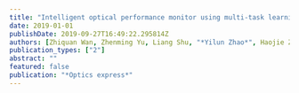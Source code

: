 ```yaml
---
title: "Intelligent optical performance monitor using multi-task learning based artificial neural network"
date: 2019-01-01
publishDate: 2019-09-27T16:49:22.295814Z
authors: [Zhiquan Wan, Zhenming Yu, Liang Shu, "*Yilun Zhao*", Haojie Zhang, Kun Xu]
publication_types: ["2"]
abstract: ""
featured: false
publication: "*Optics express*"
---
```


